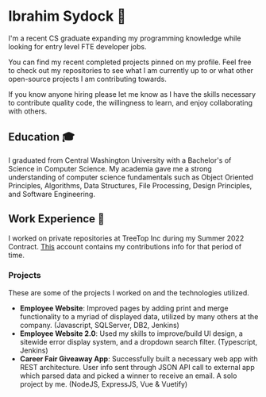 # Ibrahim Sydock 🦈
I'm a recent CS graduate expanding my programming knowledge while looking for entry level FTE developer jobs. 

You can find my recent completed projects pinned on my profile. Feel free to check out my repositories to see what I am currently up to or what other open-source projects I am contributing towards.

If you know anyone hiring please let me know as I have the skills necessary to contribute quality code, the willingness to learn, and enjoy collaborating with others.

## Education 🎓
I graduated from Central Washington University with a Bachelor's of Science in Computer Science. My academia gave me a strong understanding of computer science fundamentals such as Object Oriented Principles, Algorithms, Data Structures, File Processing, Design Principles, and Software Engineering. 

## Work Experience 💼
I worked on private repositories at TreeTop Inc during my Summer 2022 Contract. [This](https://github.com/isydock?tab=overview&from=2022-12-01&to=2022-12-31) account contains my contributions info for that period of time.
### Projects
These are some of the projects I worked on and the technologies  utilized.
- **Employee Website**: Improved pages by adding print and merge functionality to a myriad of displayed data, utilized by many others at the company. (Javascript, SQLServer, DB2, Jenkins)
- **Employee Website 2.0**: Used my skills to improve/build UI design, a sitewide error display system, and a dropdown search filter. (Typescript, Jenkins)
- **Career Fair Giveaway App**: Successfully built a necessary web app with REST architecture. User info sent through JSON API call to external app which parsed data and picked a winner to receive an email. A solo project by me. (NodeJS, ExpressJS, Vue & Vuetify)

<!--
**sharktrexer/sharktrexer** is a ✨ _special_ ✨ repository because its `README.md` (this file) appears on your GitHub profile.

Here are some ideas to get you started:

- 🔭 I’m currently working on ...
- 🌱 I’m currently learning ...
- 👯 I’m looking to collaborate on ...
- 🤔 I’m looking for help with ...
- 💬 Ask me about ...
- 📫 How to reach me: ...
- 😄 Pronouns: ...
- ⚡ Fun fact: ...
-->
